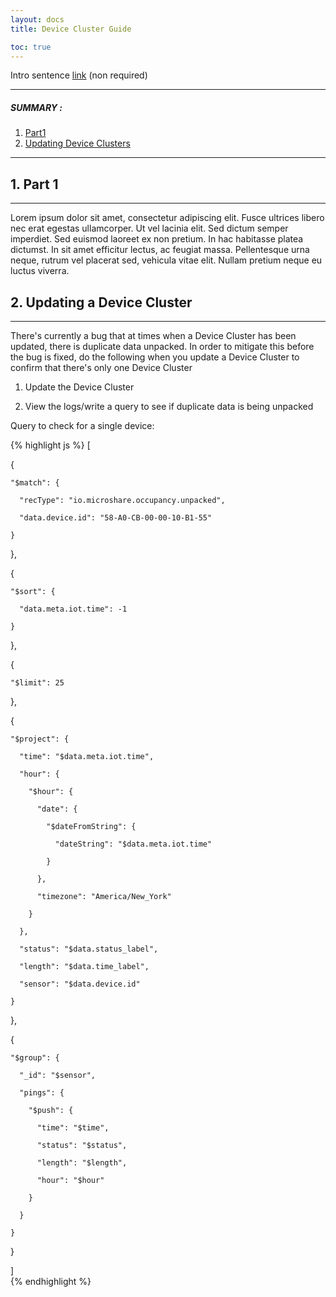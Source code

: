 ```yaml
---
layout: docs
title: Device Cluster Guide

toc: true
---
```


Intro sentence [link](https://microshare.io) (non required)

---------------------------------------

##### SUMMARY : 

1. [Part1](./#1-part-A)
2. [Updating Device Clusters](/.#updating-a-device-cluster)

---------------------------------------

## 1. Part 1
---------------------------------------

Lorem ipsum dolor sit amet, consectetur adipiscing elit. Fusce ultrices libero nec erat egestas ullamcorper. Ut vel lacinia elit. Sed dictum semper imperdiet. Sed euismod laoreet ex non pretium. In hac habitasse platea dictumst. In sit amet efficitur lectus, ac feugiat massa. Pellentesque urna neque, rutrum vel placerat sed, vehicula vitae elit. Nullam pretium neque eu luctus viverra.

## 2. Updating a Device Cluster
---------------------------------------
There's currently a bug that at times when a Device Cluster has been updated, there is duplicate data unpacked.  In order to mitigate this before the bug is fixed, do the following when you update a Device Cluster to confirm that there's only one Device Cluster 

1. Update the Device Cluster 

2. View the logs/write a query to see if duplicate data is being unpacked 

Query to check for a single device:

{% highlight js %}
  [ 

  { 

    "$match": { 

      "recType": "io.microshare.occupancy.unpacked", 

      "data.device.id": "58-A0-CB-00-00-10-B1-55" 

    } 

  }, 

  { 

    "$sort": { 

      "data.meta.iot.time": -1 

    } 

  }, 

  { 

    "$limit": 25 

  }, 

  { 

    "$project": { 

      "time": "$data.meta.iot.time", 

      "hour": { 

        "$hour": { 

          "date": { 

            "$dateFromString": { 

              "dateString": "$data.meta.iot.time" 

            } 

          }, 

          "timezone": "America/New_York" 

        } 

      }, 

      "status": "$data.status_label", 

      "length": "$data.time_label", 

      "sensor": "$data.device.id" 

    } 

  }, 

  { 

    "$group": { 

      "_id": "$sensor", 

      "pings": { 

        "$push": { 

          "time": "$time", 

          "status": "$status", 

          "length": "$length", 

          "hour": "$hour" 

        } 

      } 

    } 

  } 

]  
{% endhighlight %}



